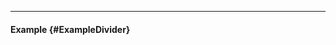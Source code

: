 ___

#### Example {#ExampleDivider}

<div class="example">
  <example name="ExampleDivider" auto-show-code></example>
</div>
